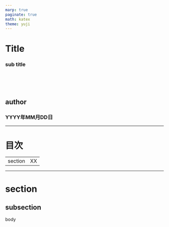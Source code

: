 ```yaml
---
marp: true
paginate: true
math: katex
theme: yuji
---
```


<!-- _class: title -->

<div>
  <h1>Title</h1>
  <h3>sub title</h3>
  <br><br><br>
  <h2>author</h2>
  <h3>YYYY年MM月DD日</h2>
</div>

---

# 目次

|         |     |
| :------ | --: |
| section |  XX |

---

# section

## subsection

body
